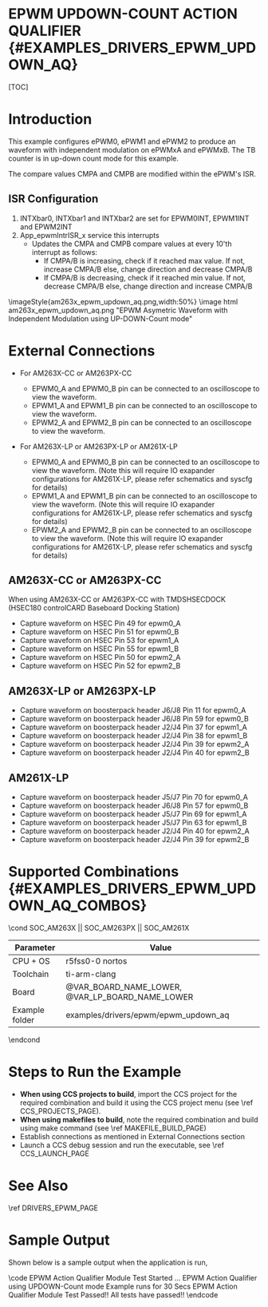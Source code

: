 # EPWM UPDOWN-COUNT ACTION QUALIFIER {#EXAMPLES_DRIVERS_EPWM_UPDOWN_AQ}

[TOC]

# Introduction

This example configures ePWM0, ePWM1 and ePWM2 to produce an waveform with independent modulation on ePWMxA and ePWMxB. The TB counter is in up-down count mode for this example.

The compare values CMPA and CMPB are modified within the ePWM's ISR.

## ISR Configuration
1. INTXbar0, INTXbar1 and INTXbar2 are set for EPWM0INT, EPWM1INT and EPWM2INT
2. App_epwmIntrISR_x service this interrupts
    - Updates the CMPA and CMPB compare values at every 10'th interrupt as follows:
        - If CMPA/B is increasing, check if it reached max value. If not, increase CMPA/B else, change direction and decrease CMPA/B
        - If CMPA/B is decreasing, check if it reached min value. If not, decrease CMPA/B else, change direction and increase CMPA/B

\imageStyle{am263x_epwm_updown_aq.png,width:50%}
\image html am263x_epwm_updown_aq.png "EPWM Asymetric Waveform with Independent Modulation using UP-DOWN-Count mode"

# External Connections

- For AM263X-CC or AM263PX-CC
    - EPWM0_A and EPWM0_B pin can be connected to an oscilloscope to view the waveform.
    - EPWM1_A and EPWM1_B pin can be connected to an oscilloscope to view the waveform.
    - EPWM2_A and EPWM2_B pin can be connected to an oscilloscope to view the waveform.

- For AM263X-LP or AM263PX-LP or AM261X-LP
    - EPWM0_A and EPWM0_B pin can be connected to an oscilloscope to view the waveform. (Note this will require IO exapander configurations for AM261X-LP, please refer schematics and syscfg for details)
    - EPWM1_A and EPWM1_B pin can be connected to an oscilloscope to view the waveform. (Note this will require IO exapander configurations for AM261X-LP, please refer schematics and syscfg for details)
    - EPWM2_A and EPWM2_B pin can be connected to an oscilloscope to view the waveform. (Note this will require IO exapander configurations for AM261X-LP, please refer schematics and syscfg for details)

## AM263X-CC or AM263PX-CC
When using AM263X-CC or AM263PX-CC with TMDSHSECDOCK (HSEC180 controlCARD Baseboard Docking Station)
- Capture waveform on HSEC Pin 49 for epwm0_A
- Capture waveform on HSEC Pin 51 for epwm0_B
- Capture waveform on HSEC Pin 53 for epwm1_A
- Capture waveform on HSEC Pin 55 for epwm1_B
- Capture waveform on HSEC Pin 50 for epwm2_A
- Capture waveform on HSEC Pin 52 for epwm2_B

## AM263X-LP or AM263PX-LP
- Capture waveform on boosterpack header J6/J8 Pin 11 for epwm0_A
- Capture waveform on boosterpack header J6/J8 Pin 59 for epwm0_B
- Capture waveform on boosterpack header J2/J4 Pin 37 for epwm1_A
- Capture waveform on boosterpack header J2/J4 Pin 38 for epwm1_B
- Capture waveform on boosterpack header J2/J4 Pin 39 for epwm2_A
- Capture waveform on boosterpack header J2/J4 Pin 40 for epwm2_B

## AM261X-LP
- Capture waveform on boosterpack header J5/J7 Pin 70 for epwm0_A
- Capture waveform on boosterpack header J6/J8 Pin 57 for epwm0_B
- Capture waveform on boosterpack header J5/J7 Pin 69 for epwm1_A
- Capture waveform on boosterpack header J5/J7 Pin 63 for epwm1_B
- Capture waveform on boosterpack header J2/J4 Pin 40 for epwm2_A
- Capture waveform on boosterpack header J2/J4 Pin 39 for epwm2_B

# Supported Combinations {#EXAMPLES_DRIVERS_EPWM_UPDOWN_AQ_COMBOS}

\cond SOC_AM263X || SOC_AM263PX || SOC_AM261X

 Parameter      | Value
 ---------------|-----------
 CPU + OS       | r5fss0-0 nortos
 Toolchain      | ti-arm-clang
 Board          | @VAR_BOARD_NAME_LOWER, @VAR_LP_BOARD_NAME_LOWER
 Example folder | examples/drivers/epwm/epwm_updown_aq

\endcond



# Steps to Run the Example

- **When using CCS projects to build**, import the CCS project for the required combination
  and build it using the CCS project menu (see \ref CCS_PROJECTS_PAGE).
- **When using makefiles to build**, note the required combination and build using
  make command (see \ref MAKEFILE_BUILD_PAGE)
- Establish connections as mentioned in External Connections section
- Launch a CCS debug session and run the executable, see \ref CCS_LAUNCH_PAGE

# See Also

\ref DRIVERS_EPWM_PAGE

# Sample Output

Shown below is a sample output when the application is run,

\code
EPWM Action Qualifier Module Test Started ...
EPWM Action Qualifier using UPDOWN-Count mode Example runs for 30 Secs
EPWM Action Qualifier Module Test Passed!!
All tests have passed!!
\endcode


